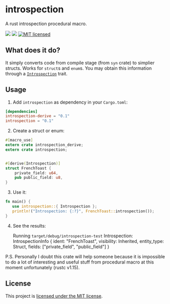# introspection
A rust introspection procedural macro.


[![](https://meritbadge.herokuapp.com/introspection)](https://crates.io/crates/fxsm) [![](https://travis-ci.org/vityafx/introspection.svg?branch=master)](https://travis-ci.org/vityafx/introspection)
[![MIT licensed](https://img.shields.io/badge/license-MIT-blue.svg)](./LICENSE)


## What does it do?

It simply converts code from compile stage (from `syn` crate) to simplier structs. Works for `struct`s and `enum`s.
 You may obtain this information through a [`Introspection`](https://github.com/vityafx/introspection/blob/master/introspection/src/lib.rs) trait.
  

## Usage

1. Add `introspection` as dependency in your `Cargo.toml`:

 ```toml
 [dependencies]
 introspection-derive = "0.1"
 introspection = "0.1"
 ```

2. Create a struct or enum:

 ```rust
 #[macro_use]
 extern crate introspection_derive;
 extern crate introspection;
 
 
 #[derive(Introspection)]
 struct FrenchToast {
     private_field: u64,
     pub public_field: u8,
 }

 ```

3. Use it:

 ```rust
 fn main() {
    use introspection::{ Introspection };
    println!("Introspection: {:?}", FrenchToast::introspection());
 }
 ```
 
4. See the results:

      Running `target/debug/introspection-test`
      Introspection: IntrospectionInfo { ident: "FrenchToast", visibility: Inherited, entity_type: Struct, fields: ["private_field", "public_field"] }

 
P.S. Personally I doubt this crate will help someone because it is impossible to do a lot of interesting and useful stuff from procedural macro at this moment unfortunately (rustc v1.15).
 
## License

This project is [licensed under the MIT license](https://github.com/vityafx/introspection/blob/master/LICENSE).
